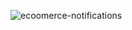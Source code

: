![ecoomerce-notifications](https://github.com/user-attachments/assets/9dfaed51-e8f2-41f7-8556-5211d3797764)
